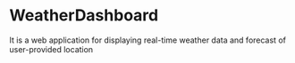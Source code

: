# WeatherDashboard
It is a web application for displaying real-time weather data and forecast of user-provided location
